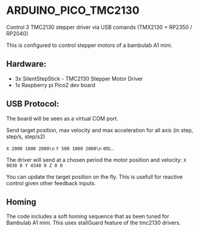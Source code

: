 # ARDUINO_PICO_TMC2130
Control 3 TMC2130 stepper driver via USB comands (TMX2130 + RP2350 / RP2040)

This is configured to control stepper motors of a bambulab A1 mini.

## Hardware:

* 3x SilentStepStick - TMC2130 Stepper Motor Driver
* 1x Raspberry pi Pico2 dev board

## USB Protocol:

The board will be seen as a virtual COM port.

Send target position, max velocity and max acceleration for all axis (in step, step/s, step/s2)

`X 2000 1000 2000\n`
`Y 500 1000 2000\n` etc..

The driver will send at a chosen period the motor position and velocity:
`X 9030 0 Y 4340 0 Z 0 0`

You can update the target position on the fly. This is usefull for reactive control given other feedback inputs.

## Homing

The code includes a soft homing sequence that as been tuned for Bambulab A1 mini.
This uses stallGuard feature of the tmc2130 drivers.
